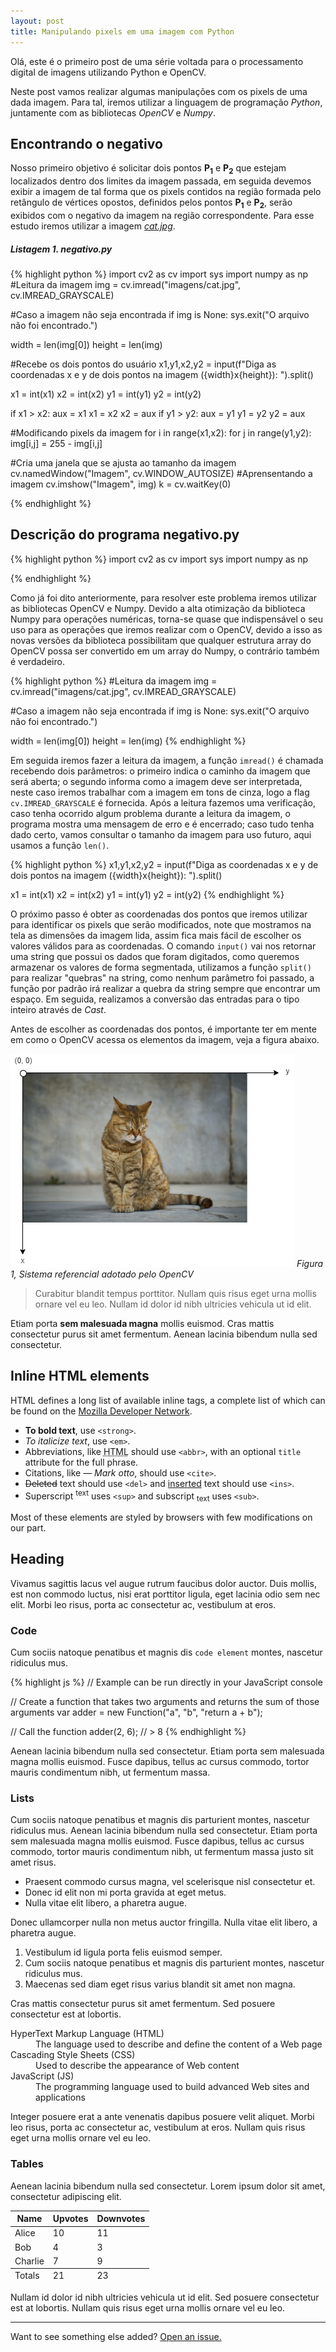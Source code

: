 ```yaml
---
layout: post
title: Manipulando pixels em uma imagem com Python
---
```



<div class="message">
  Olá, este é o primeiro post de uma série voltada para o processamento digital de imagens utilizando Python e OpenCV.
</div>

Neste post vamos realizar algumas manipulações com os pixels de uma dada imagem. Para tal, iremos utilizar a linguagem de programação *Python*, juntamente com as bibliotecas *OpenCV* e *Numpy*. 

## Encontrando o negativo

Nosso primeiro objetivo é solicitar dois pontos **P<sub>1</sub>** e **P<sub>2</sub>** que estejam localizados dentro dos limites da imagem passada, em seguida devemos exibir a imagem de tal forma que os pixels contidos na região formada pelo retângulo de vértices opostos, definidos pelos pontos **P<sub>1</sub>** e **P<sub>2</sub>**, serão exibidos com o negativo da imagem na região correspondente. Para esse estudo iremos utilizar a imagem <a href="https://raw.githubusercontent.com/lucasamds/lucasamds.github.io/main/public/images/cat.jpg" target="_blank">*cat.jpg*</a>.

##### Listagem 1. negativo.py
{% highlight python %}
import cv2 as cv
import sys
import numpy as np
#Leitura da imagem
img = cv.imread("imagens/cat.jpg", cv.IMREAD_GRAYSCALE)

#Caso a imagem não seja encontrada
if img is None:
    sys.exit("O arquivo não foi encontrado.")

width = len(img[0])
height = len(img)

#Recebe os dois pontos do usuário
x1,y1,x2,y2 = input(f"Diga as coordenadas x e y de dois pontos na imagem ({width}x{height}): ").split()

x1 = int(x1)
x2 = int(x2)
y1 = int(y1)
y2 = int(y2)

if x1 > x2:
    aux = x1
    x1 = x2
    x2 = aux
if y1 > y2:
    aux = y1
    y1 = y2
    y2 = aux

#Modificando pixels da imagem
for i in range(x1,x2):
    for j in range(y1,y2):
        img[i,j] = 255 - img[i,j]

#Cria uma janela que se ajusta ao tamanho da imagem
cv.namedWindow("Imagem", cv.WINDOW_AUTOSIZE)
#Aprensentando a imagem
cv.imshow("Imagem", img)
k = cv.waitKey(0)

{% endhighlight %}

## Descrição do programa negativo.py

{% highlight python %}
import cv2 as cv
import sys
import numpy as np

{% endhighlight %}

Como já foi dito anteriormente, para resolver este problema iremos utilizar as bibliotecas OpenCV e Numpy. Devido a alta otimização da biblioteca Numpy para operações numéricas, torna-se quase que indispensável o seu uso para as operações que iremos realizar com o OpenCV, devido a isso as novas versões da biblioteca possibilitam que qualquer estrutura array do OpenCV possa ser convertido em um array do Numpy, o contrário também é verdadeiro. 

{% highlight python %}
#Leitura da imagem
img = cv.imread("imagens/cat.jpg", cv.IMREAD_GRAYSCALE)

#Caso a imagem não seja encontrada
if img is None:
    sys.exit("O arquivo não foi encontrado.")

width = len(img[0])
height = len(img)
{% endhighlight %}

Em seguida iremos fazer a leitura da imagem, a função `imread()` é chamada recebendo dois parâmetros: o primeiro indica o caminho da imagem que será aberta; o segundo informa como a imagem deve ser interpretada, neste caso iremos trabalhar com a imagem em tons de cinza, logo a flag `cv.IMREAD_GRAYSCALE` é fornecida. Após a leitura fazemos uma verificação, caso tenha ocorrido algum problema durante a leitura da imagem, o programa mostra uma mensagem de erro e é encerrado; caso tudo tenha dado certo, vamos consultar o tamanho da imagem para uso futuro, aqui usamos a função `len()`.

{% highlight python %}
x1,y1,x2,y2 = input(f"Diga as coordenadas x e y de dois pontos na imagem ({width}x{height}): ").split()

x1 = int(x1)
x2 = int(x2)
y1 = int(y1)
y2 = int(y2)
{% endhighlight %}

O próximo passo é obter as coordenadas dos pontos que iremos utilizar para identificar os pixels que serão modificados, note que mostramos na tela as dimensões da imagem lida, assim fica mais fácil de escolher os valores válidos para as coordenadas. O comando `input()` vai nos retornar uma string que possui os dados que foram digitados, como queremos armazenar os valores de forma segmentada, utilizamos a função `split()` para realizar "quebras" na string, como nenhum parâmetro foi passado, a função por padrão irá realizar a quebra da string sempre que encontrar um espaço. Em seguida, realizamos a conversão das entradas para o tipo inteiro através de *Cast*.

Antes de escolher as coordenadas dos pontos, é importante ter em mente em como o OpenCV acessa os elementos da imagem, veja a figura abaixo.

![eixos.png](https://raw.githubusercontent.com/lucasamds/lucasamds.github.io/main/public/images/eixos.png)
*Figura 1, Sistema referencial adotado pelo OpenCV*



> Curabitur blandit tempus porttitor. Nullam quis risus eget urna mollis ornare vel eu leo. Nullam id dolor id nibh ultricies vehicula ut id elit.


Etiam porta **sem malesuada magna** mollis euismod. Cras mattis consectetur purus sit amet fermentum. Aenean lacinia bibendum nulla sed consectetur.

## Inline HTML elements

HTML defines a long list of available inline tags, a complete list of which can be found on the [Mozilla Developer Network](https://developer.mozilla.org/en-US/docs/Web/HTML/Element).

- **To bold text**, use `<strong>`.
- *To italicize text*, use `<em>`.
- Abbreviations, like <abbr title="HyperText Markup Langage">HTML</abbr> should use `<abbr>`, with an optional `title` attribute for the full phrase.
- Citations, like <cite>&mdash; Mark otto</cite>, should use `<cite>`.
- <del>Deleted</del> text should use `<del>` and <ins>inserted</ins> text should use `<ins>`.
- Superscript <sup>text</sup> uses `<sup>` and subscript <sub>text</sub> uses `<sub>`.

Most of these elements are styled by browsers with few modifications on our part.

## Heading

Vivamus sagittis lacus vel augue rutrum faucibus dolor auctor. Duis mollis, est non commodo luctus, nisi erat porttitor ligula, eget lacinia odio sem nec elit. Morbi leo risus, porta ac consectetur ac, vestibulum at eros.

### Code

Cum sociis natoque penatibus et magnis dis `code element` montes, nascetur ridiculus mus.

{% highlight js %}
// Example can be run directly in your JavaScript console

// Create a function that takes two arguments and returns the sum of those arguments
var adder = new Function("a", "b", "return a + b");

// Call the function
adder(2, 6);
// > 8
{% endhighlight %}

Aenean lacinia bibendum nulla sed consectetur. Etiam porta sem malesuada magna mollis euismod. Fusce dapibus, tellus ac cursus commodo, tortor mauris condimentum nibh, ut fermentum massa.

### Lists

Cum sociis natoque penatibus et magnis dis parturient montes, nascetur ridiculus mus. Aenean lacinia bibendum nulla sed consectetur. Etiam porta sem malesuada magna mollis euismod. Fusce dapibus, tellus ac cursus commodo, tortor mauris condimentum nibh, ut fermentum massa justo sit amet risus.

* Praesent commodo cursus magna, vel scelerisque nisl consectetur et.
* Donec id elit non mi porta gravida at eget metus.
* Nulla vitae elit libero, a pharetra augue.

Donec ullamcorper nulla non metus auctor fringilla. Nulla vitae elit libero, a pharetra augue.

1. Vestibulum id ligula porta felis euismod semper.
2. Cum sociis natoque penatibus et magnis dis parturient montes, nascetur ridiculus mus.
3. Maecenas sed diam eget risus varius blandit sit amet non magna.

Cras mattis consectetur purus sit amet fermentum. Sed posuere consectetur est at lobortis.

<dl>
  <dt>HyperText Markup Language (HTML)</dt>
  <dd>The language used to describe and define the content of a Web page</dd>

  <dt>Cascading Style Sheets (CSS)</dt>
  <dd>Used to describe the appearance of Web content</dd>

  <dt>JavaScript (JS)</dt>
  <dd>The programming language used to build advanced Web sites and applications</dd>
</dl>

Integer posuere erat a ante venenatis dapibus posuere velit aliquet. Morbi leo risus, porta ac consectetur ac, vestibulum at eros. Nullam quis risus eget urna mollis ornare vel eu leo.

### Tables

Aenean lacinia bibendum nulla sed consectetur. Lorem ipsum dolor sit amet, consectetur adipiscing elit.

<table>
  <thead>
    <tr>
      <th>Name</th>
      <th>Upvotes</th>
      <th>Downvotes</th>
    </tr>
  </thead>
  <tfoot>
    <tr>
      <td>Totals</td>
      <td>21</td>
      <td>23</td>
    </tr>
  </tfoot>
  <tbody>
    <tr>
      <td>Alice</td>
      <td>10</td>
      <td>11</td>
    </tr>
    <tr>
      <td>Bob</td>
      <td>4</td>
      <td>3</td>
    </tr>
    <tr>
      <td>Charlie</td>
      <td>7</td>
      <td>9</td>
    </tr>
  </tbody>
</table>

Nullam id dolor id nibh ultricies vehicula ut id elit. Sed posuere consectetur est at lobortis. Nullam quis risus eget urna mollis ornare vel eu leo.

-----

Want to see something else added? <a href="https://github.com/poole/poole/issues/new">Open an issue.</a>
